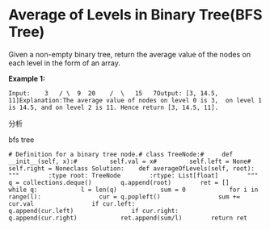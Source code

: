 # Average of Levels in Binary Tree\(BFS Tree\)

Given a non-empty binary tree, return the average value of the nodes on each level in the form of an array.

**Example 1:**

```text
Input:    3   / \  9  20    /  \   15   7Output: [3, 14.5, 11]Explanation:The average value of nodes on level 0 is 3,  on level 1 is 14.5, and on level 2 is 11. Hence return [3, 14.5, 11].
```

分析

bfs tree

```text
# Definition for a binary tree node.# class TreeNode:#     def __init__(self, x):#         self.val = x#         self.left = None#         self.right = Noneclass Solution:    def averageOfLevels(self, root):        """        :type root: TreeNode        :rtype: List[float]        """        q = collections.deque()        q.append(root)        ret = []        while q:            l = len(q)            sum = 0            for i in range(l):                cur = q.popleft()                sum += cur.val                if cur.left:                    q.append(cur.left)                if cur.right:                    q.append(cur.right)            ret.append(sum/l)        return ret
```

